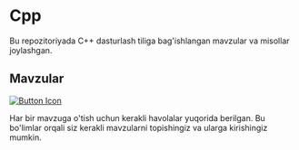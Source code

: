 # Cpp

Bu repozitoriyada C++ dasturlash tiliga bag'ishlangan mavzular va misollar joylashgan.

## Mavzular
[![Button Icon]][Link]

Har bir mavzuga o'tish uchun kerakli havolalar yuqorida berilgan. Bu bo'limlar orqali siz kerakli mavzularni topishingiz va ularga kirishingiz mumkin.

<!----------------------------------------------------------------------------->
[Link]: # 'Link with example title.'
<!---------------------------------[ Tugma ]--------------------------------->
[Button Icon]: https://img.shields.io/badge/Installation-EF2D5E?style=for-the-badge&logoColor=white&logo=DocuSign
